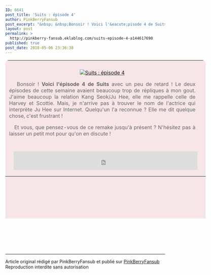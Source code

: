 ```yaml
---
ID: 6641
post_title: 'Suits : épisode 4'
author: PinkBerryFansub
post_excerpt: "&nbsp; &nbsp;Bonsoir ! Voici l'&eacute;pisode 4 de Suits &nbsp;avec un peu de retard ! Le deux &eacute;pisodes de cette semaine avaient beaucoup trop de r&eacute;pliques &agrave; mon gout. J'aime beaucoup la relation Kang Seok/Ju Hee, elle me rappelle celle de Harvey et Scottie. Mais, je n'arrive pas &agrave; trouver le nom de l'actrice..."
layout: post
permalink: >
  http://pinkberry-fansub.eklablog.com/suits-episode-4-a144617690
published: true
post_date: 2018-05-06 23:36:38
---
```

<table style="border-collapse: collapse; width: 632px; background-color: #f6e6e7; color: #666666; border-radius: 10px 10px 0px 0px;" height="498">
<tbody>
<tr>
<td style="padding: 12px; text-align: center;">
<p style="text-align: center;"><a href="http://pinkberry-fansub.eklablog.com/suits-00-16-a144362350"><img src="https://united-subs.dearclouds.com/wp-content/uploads/2018/05/62fd7733f1c1852355ba7a0167f2c374.jpg" alt="Suits : &eacute;pisode 4"/></a></p>
<p style="text-align: justify;">&nbsp; &nbsp;Bonsoir ! <strong>Voici l'&eacute;pisode 4 de Suits</strong>&nbsp;avec un peu de retard ! Le deux &eacute;pisodes de cette semaine avaient beaucoup trop de r&eacute;pliques &agrave; mon gout. J'aime beaucoup la relation Kang Seok/Ju Hee, elle me rappelle celle de Harvey et Scottie. Mais, je n'arrive pas &agrave; trouver le nom de l'actrice qui interpr&egrave;te Ju Hee sur Internet. Quelqu'un l'a reconnue ? Elle me dit quelque chose, c'est frustrant !</p>
<p style="text-align: justify;">&nbsp; &nbsp;Et vous, que pensez-vous de ce remake jusqu'&agrave; pr&eacute;sent ? N'h&eacute;sitez pas &agrave; laisser un petit mot pour qu'on en discute !&nbsp;</p>
</td>
<td style="text-align: center;">&nbsp;</td>
</tr>
<tr>
<td style="text-align: center;" colspan="2">
<p><iframe src="https://www.youtube.com/embed/T87wXAJe-_M?autohide=0&amp;theme=light&amp;hd=1&amp;modestbranding=1&amp;rel=0&amp;showinfo=0&amp;showsearch=0&amp;wmode=transparent&amp;autoplay=0" frameborder="no" width="580" height="58"></iframe></p>
</td>
</tr>
</tbody>
</table>
<p style="text-align: center;">&nbsp;</p><br /><br /><br /><hr />Article original rédigé par PinkBerryFansub et publié sur <a href="http://pinkberry-fansub.eklablog.com/">PinkBerryFansub</a> <br /> Reproduction interdite sans autorisation